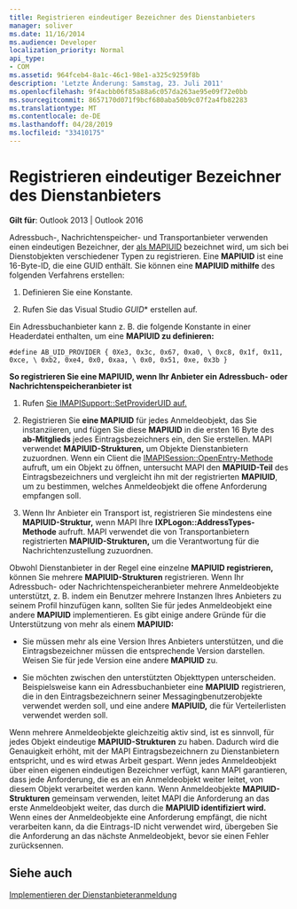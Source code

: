 ```yaml
---
title: Registrieren eindeutiger Bezeichner des Dienstanbieters
manager: soliver
ms.date: 11/16/2014
ms.audience: Developer
localization_priority: Normal
api_type:
- COM
ms.assetid: 964fceb4-8a1c-46c1-98e1-a325c9259f8b
description: 'Letzte Änderung: Samstag, 23. Juli 2011'
ms.openlocfilehash: 9f4acbb06f85a88a6c057da263ae95e09f72e0bb
ms.sourcegitcommit: 8657170d071f9bcf680aba50b9c07f2a4fb82283
ms.translationtype: MT
ms.contentlocale: de-DE
ms.lasthandoff: 04/28/2019
ms.locfileid: "33410175"
---
```

# <a name="registering-service-provider-unique-identifiers"></a>Registrieren eindeutiger Bezeichner des Dienstanbieters

  
  
**Gilt für**: Outlook 2013 | Outlook 2016 
  
Adressbuch-, Nachrichtenspeicher- und Transportanbieter verwenden einen eindeutigen Bezeichner, der [als MAPIUID](mapiuid.md) bezeichnet wird, um sich bei Dienstobjekten verschiedener Typen zu registrieren. Eine **MAPIUID** ist eine 16-Byte-ID, die eine GUID enthält. Sie können eine **MAPIUID mithilfe** des folgenden Verfahrens erstellen: 
  
1. Definieren Sie eine Konstante.
    
2. Rufen Sie das Visual Studio *GUID** erstellen auf. 
    
Ein Adressbuchanbieter kann z. B. die folgende Konstante in einer Headerdatei enthalten, um eine **MAPIUID zu definieren:**
  
 `#define AB_UID_PROVIDER { 0Xe3, 0x3c, 0x67, 0xa0, \ 0xc8, 0x1f, 0x11, 0xce, \ 0xb2, 0xe4, 0x0, 0xaa, \ 0x0, 0x51, 0xe, 0x3b }`
  
 **So registrieren Sie eine MAPIUID, wenn Ihr Anbieter ein Adressbuch- oder Nachrichtenspeicheranbieter ist**
  
1. Rufen [Sie IMAPISupport::SetProviderUID auf.](imapisupport-setprovideruid.md)
    
2. Registrieren Sie **eine MAPIUID** für jedes Anmeldeobjekt, das Sie instanziieren, und fügen Sie diese **MAPIUID** in die ersten 16 Byte des **ab-Mitglieds** jedes Eintragsbezeichners ein, den Sie erstellen. MAPI verwendet **MAPIUID-Strukturen,** um Objekte Dienstanbietern zuzuordnen. Wenn ein Client die [IMAPISession::OpenEntry-Methode](imapisession-openentry.md) aufruft, um ein Objekt zu öffnen, untersucht MAPI den **MAPIUID-Teil** des Eintragsbezeichners und vergleicht ihn mit der registrierten **MAPIUID**, um zu bestimmen, welches Anmeldeobjekt die offene Anforderung empfangen soll.
    
3. Wenn Ihr Anbieter ein Transport ist, registrieren Sie mindestens eine **MAPIUID-Struktur,** wenn MAPI Ihre **IXPLogon::AddressTypes-Methode** aufruft. MAPI verwendet die von Transportanbietern registrierten **MAPIUID-Strukturen,** um die Verantwortung für die Nachrichtenzustellung zuzuordnen. 
    
Obwohl Dienstanbieter in der Regel eine einzelne **MAPIUID registrieren,** können Sie mehrere **MAPIUID-Strukturen** registrieren. Wenn Ihr Adressbuch- oder Nachrichtenspeicheranbieter mehrere Anmeldeobjekte unterstützt, z. B. indem ein Benutzer mehrere Instanzen Ihres Anbieters zu seinem Profil hinzufügen kann, sollten Sie für jedes Anmeldeobjekt eine andere **MAPIUID** implementieren. Es gibt einige andere Gründe für die Unterstützung von mehr als einem **MAPIUID:**
  
- Sie müssen mehr als eine Version Ihres Anbieters unterstützen, und die Eintragsbezeichner müssen die entsprechende Version darstellen. Weisen Sie für jede Version eine andere **MAPIUID** zu. 
    
- Sie möchten zwischen den unterstützten Objekttypen unterscheiden. Beispielsweise kann ein Adressbuchanbieter eine **MAPIUID** registrieren, die in den Eintragsbezeichnern seiner Messagingbenutzerobjekte verwendet werden soll, und eine andere **MAPIUID,** die für Verteilerlisten verwendet werden soll. 
    
Wenn mehrere Anmeldeobjekte gleichzeitig aktiv sind, ist es sinnvoll, für jedes Objekt eindeutige **MAPIUID-Strukturen** zu haben. Dadurch wird die Genauigkeit erhöht, mit der MAPI Eintragsbezeichnern zu Dienstanbietern entspricht, und es wird etwas Arbeit gespart. Wenn jedes Anmeldeobjekt über einen eigenen eindeutigen Bezeichner verfügt, kann MAPI garantieren, dass jede Anforderung, die es an ein Anmeldeobjekt weiter leitet, von diesem Objekt verarbeitet werden kann. Wenn Anmeldeobjekte **MAPIUID-Strukturen** gemeinsam verwenden, leitet MAPI die Anforderung an das erste Anmeldeobjekt weiter, das durch die **MAPIUID identifiziert wird.** Wenn eines der Anmeldeobjekte eine Anforderung empfängt, die nicht verarbeiten kann, da die Eintrags-ID nicht verwendet wird, übergeben Sie die Anforderung an das nächste Anmeldeobjekt, bevor sie einen Fehler zurücksennen.
  
## <a name="see-also"></a>Siehe auch



[Implementieren der Dienstanbieteranmeldung](implementing-service-provider-logon.md)

